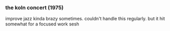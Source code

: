 ### the koln concert (1975)

improve jazz kinda brazy sometimes. couldn't handle this regularly. but it hit somewhat for a focused work sesh